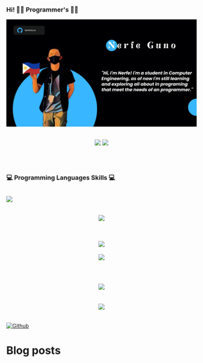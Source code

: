### Hi! 👨‍💻 Programmer's 👨‍💻

<p align="center">
<img src="https://github.com/NerfeGuns/NerfeGuns/blob/4d7cd4b59bbde42596d304268c342f31979cc517/Banner.jpg" width=“100%”>
<br /><br />
</p>

<p align="center">
<image src="https://gpvc.arturio.dev/NerfeGuns"> 
<image src="https://visitor-badge.laobi.icu/badge?page_id=NerfeGuns.NerfeGuns">
</p>
<br><br>
  
### :computer: Programming Languages Skills :computer:
<br />
<div align="center">
<div style="display:flex;">
<img src="https://skillicons.dev/icons?i=java,c,cpp,python,flask,git&theme=dark&perline=8" />
</div>
</div>
<br />
<br>

<div align="center">
<image src="https://metrics.lecoq.io/NerfeGuns"> 
<br>
</div>
<br>
<br>

<p align="center"> 
<img align="center" height="170px" src="https://github-readme-stats.vercel.app/api?username=NerfeGuns&?count_private=true&show_icons=true&theme=chartreuse-dark&background=0D233F" />
 <br/><br/>
<img align="center" src="https://github-readme-stats.vercel.app/api/top-langs/?username=NerfeGuns&hide=html,css,scss&langs_count=15&layout=compact&theme=chartreuse-dark&background=0D233F" width="400px" />
</p>
  
 <br><br>
 <div align="center">
   <img src="https://wakatime.com/share/@NerfeGuns/9925b951-9375-45a3-a88e-8e6f440addd7.svg" width="500">
  </div>
  <br><br>
<div align="center">
<image src="https://streak-stats.demolab.com?user=NerfeGuns&theme=highcontrast&hide_border=true&border_radius=80&background=0D233F&border=FFFFFF&stroke=03FF00&ring=00FF12&fire=FF0000&currStreakNum=00DD28&sideNums=41F9FF&currStreakLabel=F8FF24&sideLabels=FFFFFF" width="500">
<br><br> 
</div>


[![Github](https://img.shields.io/github/followers/NerfeGuns?label=Follow&style=social)](https://github.com/NerfeGuns)

# Blog posts
<!-- BLOG-POST-LIST:START -->
<!-- BLOG-POST-LIST:END -->

